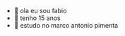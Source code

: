 - 👋 ola eu sou fabio
- 👀 tenho 15 anos 
- 🌱 estudo no marco antonio pimenta

<!---
iokjkjkjkjk/iokjkjkjkjk is a ✨ special ✨ repository because its `README.md` (this file) appears on your GitHub profile.
You can click the Preview link to take a look at your changes.
--->
